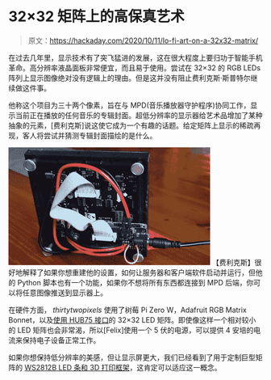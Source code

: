 # 32×32 矩阵上的高保真艺术

> 原文：<https://hackaday.com/2020/10/11/lo-fi-art-on-a-32x32-matrix/>

在过去几年里，显示技术有了突飞猛进的发展，这在很大程度上要归功于智能手机革命。高分辨率液晶面板非常便宜，而且易于使用。尝试在 32×32 的 RGB LEDs 阵列上显示图像绝对没有逻辑上的理由。但是这并没有阻止费利克斯·斯普特尔继续做这件事。

他称这个项目为三十两个像素，旨在与 MPD(音乐播放器守护程序)协同工作，显示当前正在播放的任何音乐的专辑封面。超低分辨率的显示器给艺术品增加了某种抽象的元素，[费利克斯]说这使它成为一个有趣的话题。给定矩阵上显示的稀疏再现，客人将尝试并猜测专辑封面描绘的是什么。

[![](img/c099ea05930fe762e75bd8b963fcb17b.png)](https://hackaday.com/wp-content/uploads/2020/10/32pixels_detail.jpg) 【费利克斯】很好地解释了如果你想重建他的设置，如何让服务器和客户端软件启动并运行，但他的 Python 脚本也有一个功能，如果你不想将所有东西都连接到 MPD 后端，你可以将任意图像推送到显示器上。

在硬件方面， *thirtytwopixels* 使用了树莓 Pi Zero W，Adafruit RGB Matrix Bonnet，以及[使用 HUB75 接口](https://hackaday.com/2020/05/09/reverse-engineering-saves-trashed-led-panels/)的 32×32 LED 矩阵。即使像这样一个相对较小的 LED 矩阵也会非常渴，所以[Felix]使用一个 5 伏的电源，可以提供 4 安培的电流来保持电子设备正常工作。

如果你想保持低分辨率的美感，但让显示屏更大，我们已经看到了用于定制巨型矩阵的 [WS2812B LED 条和 3D 打印框架](https://hackaday.com/2020/05/18/jumbo-led-matrix-brings-classic-sprites-to-life/)，这肯定可以适应这一概念。